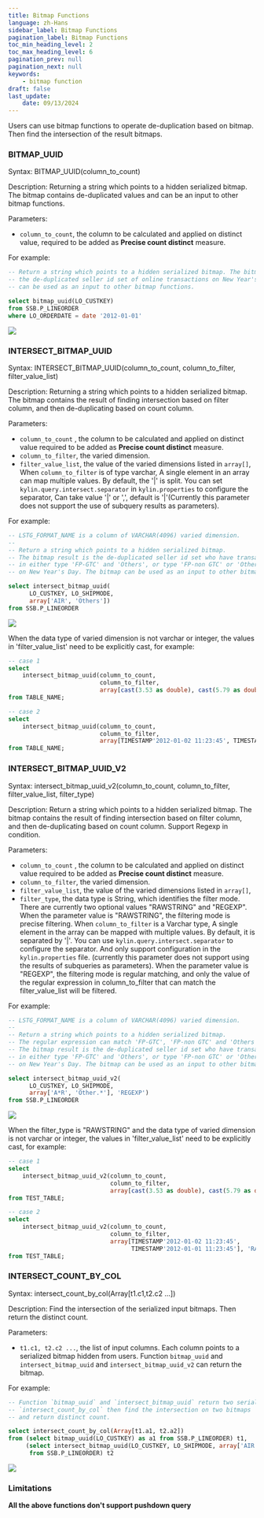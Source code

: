 ```yaml
---
title: Bitmap Functions
language: zh-Hans
sidebar_label: Bitmap Functions
pagination_label: Bitmap Functions
toc_min_heading_level: 2
toc_max_heading_level: 6
pagination_prev: null
pagination_next: null
keywords:
    - bitmap function
draft: false
last_update:
    date: 09/13/2024
---
```


Users can use bitmap functions to operate de-duplication based on bitmap. Then find the intersection of the result bitmaps. 


### BITMAP_UUID

Syntax: BITMAP_UUID(column_to_count)

Description: Returning a string which points to a hidden serialized bitmap. The bitmap contains de-duplicated values and can be an input to other bitmap functions.

Parameters:
- `column_to_count`,  the column to be calculated and applied on distinct value, required to be added as **Precise count distinct** measure.
  
For example:
```sql
-- Return a string which points to a hidden serialized bitmap. The bitmap result is 
-- the de-duplicated seller id set of online transactions on New Year's Day. The bitmap 
-- can be used as an input to other bitmap functions.

select bitmap_uuid(LO_CUSTKEY) 
from SSB.P_LINEORDER 
where LO_ORDERDATE = date '2012-01-01'
```
![](images/bitmap_uuid.1.png)


### INTERSECT_BITMAP_UUID


Syntax: INTERSECT_BITMAP_UUID(column_to_count,  column_to_filter, filter_value_list)

Description: Returning a string which points to a hidden serialized bitmap. The bitmap contains the result of finding intersection based on filter column, and then de-duplicating based on count column.

Parameters:
- `column_to_count` ,  the column to be calculated and applied on distinct value required to be added as **Precise count distinct** measure.
- `column_to_filter`, the varied dimension. 
- `filter_value_list`,  the value of the varied dimensions listed in `array[]`, When `column_to_filter` is of type varchar, A single element in an array can map multiple values. By default, the '|' is split. You can set `kylin.query.intersect.separator` in `kylin.properties` to configure the separator, Can take value '|' or ',', default is '|'(Currently this parameter does not support the use of subquery results as parameters).

For example:
  
```sql
-- LSTG_FORMAT_NAME is a column of VARCHAR(4096) varied dimension.
--
-- Return a string which points to a hidden serialized bitmap. 
-- The bitmap result is the de-duplicated seller id set who have transactions 
-- in either type 'FP-GTC' and 'Others', or type 'FP-non GTC' or 'Others' 
-- on New Year's Day. The bitmap can be used as an input to other bitmap functions.

select intersect_bitmap_uuid(
      LO_CUSTKEY, LO_SHIPMODE,
      array['AIR', 'Others'])
from SSB.P_LINEORDER
```
![](images/intersect_bitmap_uuid.1.png)

When the data type of varied dimension is not varchar or integer, the values in 'filter_value_list' need to be explicitly cast, for example:
```sql
-- case 1
select 
    intersect_bitmap_uuid(column_to_count, 
                          column_to_filter, 
                          array[cast(3.53 as double), cast(5.79 as double)]) 
from TABLE_NAME;

-- case 2
select 
    intersect_bitmap_uuid(column_to_count, 
                          column_to_filter, 
                          array[TIMESTAMP'2012-01-02 11:23:45', TIMESTAMP'2012-01-01 11:23:45']) 
from TABLE_NAME;
```


### INTERSECT_BITMAP_UUID_V2

Syntax: intersect_bitmap_uuid_v2(column_to_count,  column_to_filter, filter_value_list, filter_type)

Description: Return a string which points to a hidden serialized bitmap. The bitmap contains the result of finding intersection based on filter column, and then de-duplicating based on count column. Support Regexp in condition.

Parameters:
- `column_to_count` ,  the column to be calculated and applied on distinct value required to be added as **Precise count distinct** measure.
- `column_to_filter`, the varied dimension. 
- `filter_value_list`,  the value of the varied dimensions listed in `array[]`,
- `filter_type`, the data type is String, which identifies the filter mode. There are currently two optional values "RAWSTRING" and "REGEXP". When the parameter value is "RAWSTRING", the filtering mode is precise filtering. When `column_to_filter` is a Varchar type, A single element in the array can be mapped with multiple values. By default, it is separated by '|'. You can use `kylin.query.intersect.separator` to configure the separator. And only support configuration in the `kylin.properties` file.  (currently this parameter does not support using the results of subqueries as parameters). When the parameter value is "REGEXP", the filtering mode is regular matching, and only the value of the regular expression in column_to_filter that can match the filter_value_list will be filtered.

For example:
``` sql
-- LSTG_FORMAT_NAME is a column of VARCHAR(4096) varied dimension.
--
-- Return a string which points to a hidden serialized bitmap. 
-- The regular expression can match 'FP-GTC', 'FP-non GTC' and 'Others', 
-- The bitmap result is the de-duplicated seller id set who have transactions 
-- in either type 'FP-GTC' and 'Others', or type 'FP-non GTC' or 'Others' 
-- on New Year's Day. The bitmap can be used as an input to other bitmap functions.

select intersect_bitmap_uuid_v2(
      LO_CUSTKEY, LO_SHIPMODE,
      array['A*R', 'Other.*'], 'REGEXP')
from SSB.P_LINEORDER
```
![](images/intersect_bitmap_uuid2.1.png)


When the filter_type is "RAWSTRING" and the data type of varied dimension is not varchar or integer, the values in 'filter_value_list' need to be explicitly cast, for example:
```sql
-- case 1
select 
    intersect_bitmap_uuid_v2(column_to_count, 
                             column_to_filter, 
                             array[cast(3.53 as double), cast(5.79 as double)], 'RAWSTRING') 
from TEST_TABLE;

-- case 2
select 
    intersect_bitmap_uuid_v2(column_to_count, 
                             column_to_filter, 
                             array[TIMESTAMP'2012-01-02 11:23:45', 
                                   TIMESTAMP'2012-01-01 11:23:45'], 'RAWSTRING') 
from TEST_TABLE;
```


### INTERSECT_COUNT_BY_COL

Syntax: intersect_count_by_col(Array[t1.c1,t2.c2 ...])

Description: Find the intersection of the serialized input bitmaps. Then return the distinct count.

Parameters:
- `t1.c1, t2.c2 ...`, the list of input columns. Each column points to a serialized bitmap hidden from users. Function `bitmap_uuid` and `intersect_bitmap_uuid`  and `intersect_bitmap_uuid_v2` can return the bitmap.
  
For example:
```sql
-- Function `bitmap_uuid` and `intersect_bitmap_uuid` return two serialized bitmap. 
-- `intersect_count_by_col` then find the intersection on two bitmaps 
-- and return distinct count.

select intersect_count_by_col(Array[t1.a1, t2.a2])
from (select bitmap_uuid(LO_CUSTKEY) as a1 from SSB.P_LINEORDER) t1,
     (select intersect_bitmap_uuid(LO_CUSTKEY, LO_SHIPMODE, array['AIR', 'Others']) as a2
      from SSB.P_LINEORDER) t2
```
![](images/intersect_count_by_col.1.png)

### Limitations

**All the above functions don't support pushdown query**
